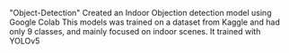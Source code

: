 "Object-Detection" 
Created an Indoor Objection detection model using Google Colab 
This models was trained on a dataset from Kaggle and had only 9 classes,
and mainly focused on indoor scenes. 
It trained with YOLOv5
